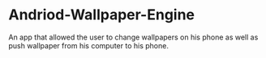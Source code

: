 # Andriod-Wallpaper-Engine

An app that allowed the user to change wallpapers on his phone as well as push wallpaper from his computer to his phone.
